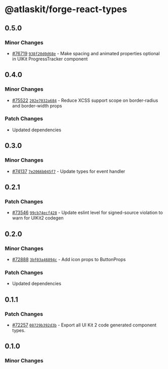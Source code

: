 # @atlaskit/forge-react-types

## 0.5.0

### Minor Changes

- [#76719](https://stash.atlassian.com/projects/CONFCLOUD/repos/confluence-frontend/pull-requests/76719) [`938f20d0d68e`](https://stash.atlassian.com/projects/CONFCLOUD/repos/confluence-frontend/commits/938f20d0d68e) - Make spacing and animated properties optional in UIKit ProgressTracker component

## 0.4.0

### Minor Changes

- [#75522](https://stash.atlassian.com/projects/CONFCLOUD/repos/confluence-frontend/pull-requests/75522) [`202e7032a684`](https://stash.atlassian.com/projects/CONFCLOUD/repos/confluence-frontend/commits/202e7032a684) - Reduce XCSS support scope on border-radius and border-width props

### Patch Changes

- Updated dependencies

## 0.3.0

### Minor Changes

- [#74137](https://stash.atlassian.com/projects/CONFCLOUD/repos/confluence-frontend/pull-requests/74137) [`7e2066b045f7`](https://stash.atlassian.com/projects/CONFCLOUD/repos/confluence-frontend/commits/7e2066b045f7) - Update types for event handler

## 0.2.1

### Patch Changes

- [#73546](https://stash.atlassian.com/projects/CONFCLOUD/repos/confluence-frontend/pull-requests/73546) [`99cb74ecf428`](https://stash.atlassian.com/projects/CONFCLOUD/repos/confluence-frontend/commits/99cb74ecf428) - Update eslint level for signed-source violation to warn for UIKit2 codegen

## 0.2.0

### Minor Changes

- [#72888](https://stash.atlassian.com/projects/CONFCLOUD/repos/confluence-frontend/pull-requests/72888) [`3bf03a46894c`](https://stash.atlassian.com/projects/CONFCLOUD/repos/confluence-frontend/commits/3bf03a46894c) - Add icon props to ButtonProps

### Patch Changes

- Updated dependencies

## 0.1.1

### Patch Changes

- [#72257](https://stash.atlassian.com/projects/CONFCLOUD/repos/confluence-frontend/pull-requests/72257) [`08729b392d3b`](https://stash.atlassian.com/projects/CONFCLOUD/repos/confluence-frontend/commits/08729b392d3b) - Export all UI Kit 2 code generated component types.

## 0.1.0

### Minor Changes

